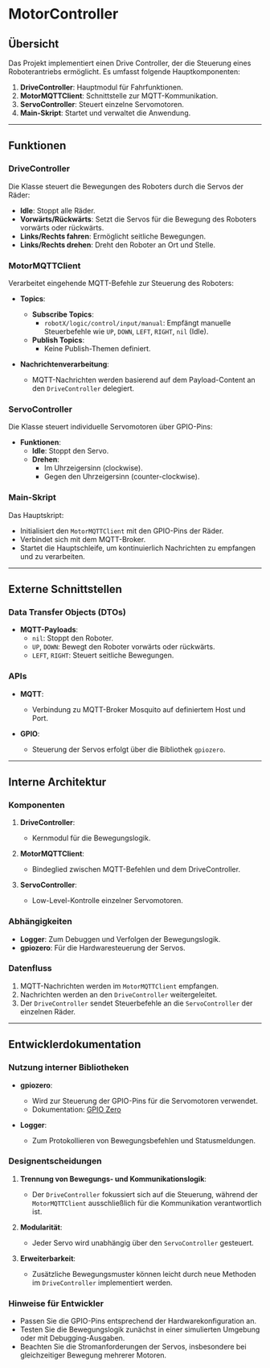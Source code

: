 # MotorController

## Übersicht

Das Projekt implementiert einen Drive Controller, der die Steuerung eines Roboterantriebs ermöglicht. Es umfasst folgende Hauptkomponenten:

1. **DriveController**: Hauptmodul für Fahrfunktionen.
2. **MotorMQTTClient**: Schnittstelle zur MQTT-Kommunikation.
3. **ServoController**: Steuert einzelne Servomotoren.
4. **Main-Skript**: Startet und verwaltet die Anwendung.

---

## Funktionen

### DriveController

Die Klasse steuert die Bewegungen des Roboters durch die Servos der Räder:

- **Idle**: Stoppt alle Räder.
- **Vorwärts/Rückwärts**: Setzt die Servos für die Bewegung des Roboters vorwärts oder rückwärts.
- **Links/Rechts fahren**: Ermöglicht seitliche Bewegungen.
- **Links/Rechts drehen**: Dreht den Roboter an Ort und Stelle.

### MotorMQTTClient

Verarbeitet eingehende MQTT-Befehle zur Steuerung des Roboters:

- **Topics**:

  - **Subscribe Topics**:
    - `robotX/logic/control/input/manual`: Empfängt manuelle Steuerbefehle wie `UP`, `DOWN`, `LEFT`, `RIGHT`, `nil` (Idle).
  - **Publish Topics**:
    - Keine Publish-Themen definiert.

- **Nachrichtenverarbeitung**:

  - MQTT-Nachrichten werden basierend auf dem Payload-Content an den `DriveController` delegiert.

### ServoController

Die Klasse steuert individuelle Servomotoren über GPIO-Pins:

- **Funktionen**:
  - **Idle**: Stoppt den Servo.
  - **Drehen**:
    - Im Uhrzeigersinn (clockwise).
    - Gegen den Uhrzeigersinn (counter-clockwise).

### Main-Skript

Das Hauptskript:

- Initialisiert den `MotorMQTTClient` mit den GPIO-Pins der Räder.
- Verbindet sich mit dem MQTT-Broker.
- Startet die Hauptschleife, um kontinuierlich Nachrichten zu empfangen und zu verarbeiten.

---

## Externe Schnittstellen

### Data Transfer Objects (DTOs)

- **MQTT-Payloads**:
  - `nil`: Stoppt den Roboter.
  - `UP`, `DOWN`: Bewegt den Roboter vorwärts oder rückwärts.
  - `LEFT`, `RIGHT`: Steuert seitliche Bewegungen.

### APIs

- **MQTT**:

  - Verbindung zu MQTT-Broker Mosquito auf definiertem Host und Port.

- **GPIO**:

  - Steuerung der Servos erfolgt über die Bibliothek `gpiozero`.

---

## Interne Architektur

### Komponenten

1. **DriveController**:

   - Kernmodul für die Bewegungslogik.

2. **MotorMQTTClient**:

   - Bindeglied zwischen MQTT-Befehlen und dem DriveController.

3. **ServoController**:

   - Low-Level-Kontrolle einzelner Servomotoren.

### Abhängigkeiten

- **Logger**: Zum Debuggen und Verfolgen der Bewegungslogik.
- **gpiozero**: Für die Hardwaresteuerung der Servos.

### Datenfluss

1. MQTT-Nachrichten werden im `MotorMQTTClient` empfangen.
2. Nachrichten werden an den `DriveController` weitergeleitet.
3. Der `DriveController` sendet Steuerbefehle an die `ServoController` der einzelnen Räder.

---

## Entwicklerdokumentation

### Nutzung interner Bibliotheken

- **gpiozero**:

  - Wird zur Steuerung der GPIO-Pins für die Servomotoren verwendet.
  - Dokumentation: [GPIO Zero](https://gpiozero.readthedocs.io/)

- **Logger**:

  - Zum Protokollieren von Bewegungsbefehlen und Statusmeldungen.

### Designentscheidungen

1. **Trennung von Bewegungs- und Kommunikationslogik**:

   - Der `DriveController` fokussiert sich auf die Steuerung, während der `MotorMQTTClient` ausschließlich für die Kommunikation verantwortlich ist.

2. **Modularität**:

   - Jeder Servo wird unabhängig über den `ServoController` gesteuert.

3. **Erweiterbarkeit**:

   - Zusätzliche Bewegungsmuster können leicht durch neue Methoden im `DriveController` implementiert werden.

### Hinweise für Entwickler

- Passen Sie die GPIO-Pins entsprechend der Hardwarekonfiguration an.
- Testen Sie die Bewegungslogik zunächst in einer simulierten Umgebung oder mit Debugging-Ausgaben.
- Beachten Sie die Stromanforderungen der Servos, insbesondere bei gleichzeitiger Bewegung mehrerer Motoren.

